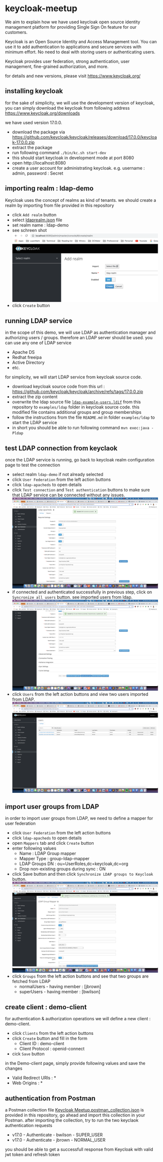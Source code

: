 # keycloak-meetup
We aim to explain how we have used keycloak open source identity management platform for providing Single Sign On feature for our customers. 

Keycloak is an Open Source Identity and Access Management tool.
You can use it to add authentication to applications and secure services with minimum effort.
No need to deal with storing users or authenticating users.

Keycloak provides user federation, strong authentication, user management, fine-grained authorization, and more.

for details and new versions, please visit https://www.keycloak.org/

## installing keycloak

for the sake of simplicity, we will use the development version of keycloak, you can simply download the keycloak from following address https://www.keycloak.org/downloads

we have used version 17.0.0. 

+ download the package via https://github.com/keycloak/keycloak/releases/download/17.0.0/keycloak-17.0.0.zip
+ extract the package 
+ run following command ```./bin/kc.sh start-dev```
+ this should start keycloak in development mode at port 8080
+ open http://localhost:8080
+ create a user account for administrating keycloak. e.g. username : admin, password : Secret

## importing realm : ldap-demo
Keycloak uses the concept of realms as kind of tenants. we should create a realm by importing from file provided in this repository 
+ click ```Add realm``` button 
+ select  [ldaprealm.json](ldaprealm.json) file
+ set realm name : ldap-demo
+ see schreen shot![](doc/01_import-realm.png) 
+ click ```Create``` button 

## running LDAP service
in the scope of this demo, we will use LDAP as authentication manager and authorizing users / groups. therefore an LDAP server should be used. you can use any one of LDAP service
+ Apache DS
+ Redhat freeipa
+ Active Directory
+ etc. 

for simplicity, we will start LDAP service from keycloak source code. 
+ download keycloak source code from this url : https://github.com/keycloak/keycloak/archive/refs/tags/17.0.0.zip
+ extract the zip content
+ overwrite the ldap source file [```ldap-example-users.ldif```](ldap-example-users.ldif) from this repository to ```examples/ldap``` folder in keycloak source code. this modified file contains additional groups and group memberships
+ follow the instructions from the file ```README.md``` in folder  ```examples/ldap``` to start the LDAP service
+ in short you should be able to run following command ```mvn exec:java -Pldap```

## test LDAP connection from keyclaok 
once the LDAP service is running, go back to keycloak realm configuration page to test the connection
+ select realm ```ldap-demo``` if not already selected
+ click ```User Federation``` from the left action buttons
+ click ```ldap-apacheds``` to open details
+ click ```Test connection``` and ```Test authentication``` buttons to make sure that LDAP service can be connected without any issues. ![](doc/02_realm_ldap_test_connection.png)
+ if connected and authenticated successfully in previous step, click on ```Syncronize all users``` button. see imported users from ldap. ![](doc/03_synchroniza_all_users.png)
+ click ```Users``` from the left action buttons and view two users imported from LDAP. ![](doc/04_users.png)

## import user groups from LDAP 
in order to import user groups from LDAP, we need to define a mapper for user federation
+ click ```User Federation``` from the left action buttons
+ click ```ldap-apacheds``` to open details 
+ open ```Mappers``` tab and click ```Create``` button
+ enter following values 
  + Name : LDAP Group mapper
  + Mapper Type : group-ldap-mapper
  + LDAP Groups DN : ou=UserRoles,dc=keycloak,dc=org
  + Drop non-existing groups during sync : ON
+ click Save button and then click ```Synchronize LDAP groups to Keycloak``` button.  ![](doc/06_synchronize_ldap_groups.png)
+ click ```Groups``` from the left action buttons and see that two groups are fetched from LDAP
  + normalUsers - having member : [jbrown]
  + superUsers - having member : [bwilson]
  
## create client : demo-client
for authentication & authorization operations we will define a new client : demo-client. 
+ click ```Clients``` from the left action buttons
+ click ```Create``` button and fill in the form
  + Client ID : demo-client
  + Client Protocol : openid-connect
+ cick ```Save``` button

in the Demo-client page, simply provide following values and save the changes
+ Valid Redirect URIs : *
+ Web Origins : *

## authentication from Postman
a Postman collection file [Keycloak Meetup.postman_collection.json](Keycloak%20Meetup.postman_collection.json) is provided in this repository, go ahead and import this collection in your Postman. after importing the collection, try to run the two keyclaok authentication requests
+ v17.0 - Authenticate - bwilson - SUPER_USER
+ v17.0 - Authenticate - jbrown - NORMAL_USER

you should be able to get a successfull response from Keycloak with valid jwt token and refresh token 



